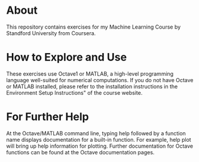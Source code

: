 
# About
This repository contains exercises for my Machine Learning Course by Standford University from Coursera.

# How to Explore and Use
These exercises use Octave1 or MATLAB, a high-level programming language well-suited for numerical computations. 
If you do not have Octave or MATLAB installed, please refer to the installation instructions in the Environment 
Setup Instructions" of the course website. 

# For Further Help
At the Octave/MATLAB command line, typing help followed by a function name displays documentation for a built-in 
function. For example, help plot will bring up help information for plotting. Further documentation for Octave 
functions can be found at the Octave documentation pages. 